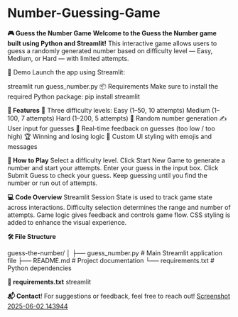 # Number-Guessing-Game

**🎮 Guess the Number Game**
**Welcome to the Guess the Number game built using Python and Streamlit!**
This interactive game allows users to guess a randomly generated number based on difficulty level — Easy, Medium, or Hard — with limited attempts.

🚀 Demo
Launch the app using Streamlit:


streamlit run guess_number.py
📦 Requirements
Make sure to install the required Python package:
pip install streamlit

**📜 Features**
🎯 Three difficulty levels:
Easy (1–50, 10 attempts)
Medium (1–100, 7 attempts)
Hard (1–200, 5 attempts)
🎲 Random number generation
✍️ User input for guesses
🔁 Real-time feedback on guesses (too low / too high)
🏆 Winning and losing logic
🎨 Custom UI styling with emojis and messages

**🧠 How to Play**
Select a difficulty level.
Click Start New Game to generate a number and start your attempts.
Enter your guess in the input box.
Click Submit Guess to check your guess.
Keep guessing until you find the number or run out of attempts.

**💻 Code Overview**
Streamlit Session State is used to track game state across interactions.
Difficulty selection determines the range and number of attempts.
Game logic gives feedback and controls game flow.
CSS styling is added to enhance the visual experience.


**🛠️ File Structure**

guess-the-number/
│
├── guess_number.py            # Main Streamlit application file
├── README.md         # Project documentation
└── requirements.txt  # Python dependencies

**📄 requirements.txt**
streamlit

**📬 Contact**!
For suggestions or feedback, feel free to reach out!
[Screenshot 2025-06-02 143944](https://github.com/user-attachments/assets/471affba-0353-446a-aa24-6303f8ce81b8)


